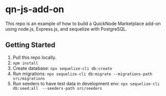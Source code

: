 # qn-js-add-on

This repo is an example of how to build a QuickNode Marketplace add-on using node.js, Express.js, and sequelize with PostgreSQL.


## Getting Started

1. Pull this repo locally.
2. `npm install`
3. Create database: `npx sequelize-cli db:create`
3. Run migrations: `npx sequelize-cli db:migrate --migrations-path src/migrations`
4. Run seeders to have test data in development env: `npx sequelize-cli db:seed:all  --seeders-path src/seeders`


